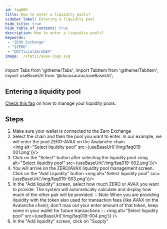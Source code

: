 ```yaml
---
id: faq009
title: How to enter a liquidity pools?
sidebar_label: Entering a liquidity pool
hide_title: true
hide_table_of_contents: true
description: How to enter a liquidity pools?
keywords:
 - "ZERO Exchange"
 - "$ZERO"
 - "@OfficialZeroDEX"
image:  /static/avax-logo.svg
---
```


import Tabs from '@theme/Tabs';
import TabItem from '@theme/TabItem';
import useBaseUrl from '@docusaurus/useBaseUrl';

## Entering a liquidity pool

[Check this faq](faq009.md) on how to manage your liquidity pools.

## Steps

1. Make sure your wallet is connected to the Zero Exchange 
1. Select the chain and then the pool you want to enter.  In our example, we will enter the pool ZERO-AVAX on the Avalanche chain.  
<img alt="Select liquidity pool" src={useBaseUrl('/img/faq019-001.png')}/>
1. Click on the "Select" button after selecting the liquidity pool
<img alt="Select liquidity pool" src={useBaseUrl('/img/faq019-002.png')}/>
1. You will arrive on the ZERO/AVAX liquidity pool management screen.   Click on the "Add Liquidity" button
<img alt="Select liquidity pool" src={useBaseUrl('/img/faq019-003.png')}/>
1. In the "Add liquidity" screen, select how much ZERO or AVAX you want to provide: The system will automatically calculate and display how much of the other pair will be provided.
:::Note
When you are providing liquidity with the token also used for transaction fees (like AVAX on the Avalanche chain), don't max out your enter amount of that token, keep some in your wallet for future transactions 
:::
<img alt="Select liquidity pool" src={useBaseUrl('/img/faq019-004.png')} />
1. In the "Add liquidity" screen, click on "Supply"
